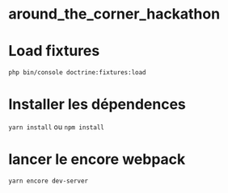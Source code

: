 # around_the_corner_hackathon

# Load fixtures
`php bin/console doctrine:fixtures:load`

# Installer les dépendences
`yarn install` ou `npm install`

# lancer le encore webpack
`yarn encore dev-server`